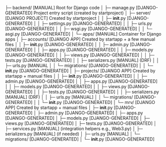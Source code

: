 ├─ backend/                          [MANUAL] Root for Django code
│  ├─ manage.py                      [DJANGO-GENERATED] Project entry script (created by startproject)
│  ├─ server/                        [DJANGO PROJECT] Created by startproject
│  │  ├─ __init__.py                 [DJANGO-GENERATED]
│  │  ├─ settings.py                 [DJANGO-GENERATED]
│  │  ├─ urls.py                     [DJANGO-GENERATED]
│  │  ├─ wsgi.py                     [DJANGO-GENERATED]
│  │  └─ asgi.py                     [DJANGO-GENERATED]
│  └─ apps/                          [MANUAL] Container for Django apps
│     ├─ accounts/                   [DJANGO APP] Created by startapp + a few manual files
│     │  ├─ __init__.py              [DJANGO-GENERATED]
│     │  ├─ admin.py                 [DJANGO-GENERATED]
│     │  ├─ apps.py                  [DJANGO-GENERATED]
│     │  ├─ models.py                [DJANGO-GENERATED]
│     │  ├─ views.py                 [DJANGO-GENERATED]
│     │  ├─ tests.py                 [DJANGO-GENERATED]
│     │  ├─ serializers.py           [MANUAL] (DRF)
│     │  ├─ urls.py                  [MANUAL
│     │  └─ migrations/              [DJANGO-GENERATED]
│     │     └─ __init__.py           [DJANGO-GENERATED]
│     ├─ projects/                   [DJANGO APP] Created by startapp + manual files
│     │  ├─ __init__.py              [DJANGO-GENERATED]
│     │  ├─ admin.py                 [DJANGO-GENERATED]
│     │  ├─ apps.py                  [DJANGO-GENERATED]
│     │  ├─ models.py                [DJANGO-GENERATED]
│     │  ├─ views.py                 [DJANGO-GENERATED]
│     │  ├─ tests.py                 [DJANGO-GENERATED]
│     │  ├─ serializers.py           [MANUAL] (DRF)
│     │  ├─ urls.py                  [MANUAL]
│     │  └─ migrations/              [DJANGO-GENERATED]
│     │     └─ __init__.py           [DJANGO-GENERATED]
│     └─ mrv/                        [DJANGO APP] Created by startapp + manual files
│        ├─ __init__.py              [DJANGO-GENERATED]
│        ├─ admin.py                 [DJANGO-GENERATED]
│        ├─ apps.py                  [DJANGO-GENERATED]
│        ├─ models.py                [DJANGO-GENERATED]
│        ├─ views.py                 [DJANGO-GENERATED]
│        ├─ tests.py                 [DJANGO-GENERATED]
│        ├─ services.py              [MANUAL] (integration helpers e.g., Web3.py)
│        ├─ serializers.py           [MANUAL] (if needed)
│        ├─ urls.py                  [MANUAL]
│        └─ migrations/              [DJANGO-GENERATED]
│           └─ __init__.py           [DJANGO-GENERATED]